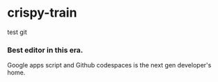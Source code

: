 # crispy-train
test git

### Best editor in this era. 


Google apps script and Github codespaces is the next gen developer's home.